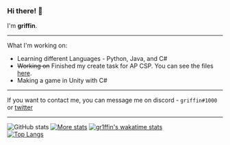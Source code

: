 ### Hi there! 👋

I'm **griffin**.

***

What I'm working on: 
* Learning different Languages - Python, Java, and C#
* ~~Working on~~ Finished my create task for AP CSP. You can see the files [here](https://github.com/gr1ffin/MathTask).
* Making a game in Unity with C#
***

If you want to contact me, you can message me on discord - ``griffin#1000`` or [twitter](https://twitter.com/gr1ffinvr)


***
![GitHub stats](https://github-readme-stats.vercel.app/api?username=gr1ffin&show_icons=true&theme=nightowl)
[![More stats](https://github-readme-streak-stats.herokuapp.com/?user=gr1ffin&theme=nightowl)](https://github.com/Yelloo5191/github-readme-stats)
[![gr1ffin's wakatime stats](https://github-readme-stats.vercel.app/api/wakatime?username=gr1ffin&theme=nightowl&v=2&layout=compact)](https://github.com/anuraghazra/github-readme-stats)\
[![Top Langs](https://github-readme-stats.vercel.app/api/top-langs/?username=gr1ffin&theme=nightowl)](https://github.com/anuraghazra/github-readme-stats)


